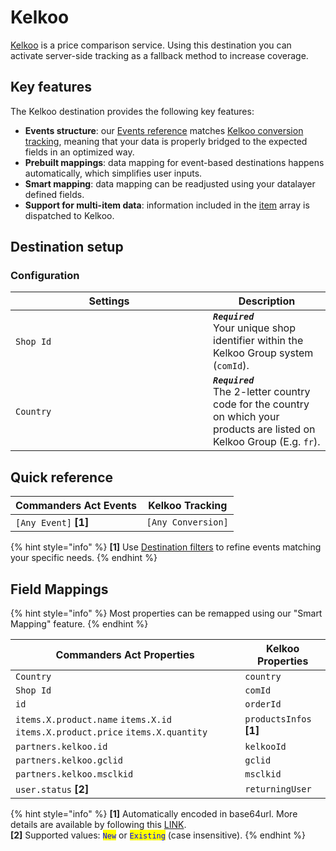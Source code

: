 # Kelkoo

[Kelkoo](https://www.kelkoo.com) is a price comparison service. Using this destination you can activate server-side tracking as a fallback method to increase coverage.

## Key features

The Kelkoo destination provides the following key features:

* **Events structure**: our [Events reference](https://doc.commandersact.com/developers/tracking/events-reference) matches [Kelkoo conversion tracking](https://developers.kelkoogroup.com/app/documentation/navigate/\_merchant/salesTrackingWS/\_/\_Installation\_Advanced/ServerToServer), meaning that your data is properly bridged to the expected fields in an optimized way.
* **Prebuilt mappings**: data mapping for event-based destinations happens automatically, which simplifies user inputs.
* **Smart mapping**: data mapping can be readjusted using your datalayer defined fields.
* **Support for multi-item data**: information included in the [item](https://doc.commandersact.com/developers/tracking/events-reference#item) array is dispatched to Kelkoo.

## Destination setup

### Configuration

<table><thead><tr><th width="300">Settings</th><th>Description</th></tr></thead><tbody><tr><td><code>Shop Id</code></td><td><em><strong><code>Required</code></strong></em>  <br>Your unique shop identifier within the Kelkoo Group system (<code>comId</code>).</td></tr><tr><td><code>Country</code></td><td><em><strong><code>Required</code></strong></em>  <br>The 2-letter country code for the country on which your products are listed on Kelkoo Group (E.g. <code>fr</code>).</td></tr></tbody></table>

## Quick reference

| Commanders Act Events  | Kelkoo Tracking    |
| ---------------------- | ------------------ |
| `[Any Event]` **\[1]** | `[Any Conversion]` |

{% hint style="info" %}
**\[1]** Use [Destination filters](https://doc.commandersact.com/features/destinations/destination-filters) to refine events matching your specific needs.
{% endhint %}

## Field Mappings

{% hint style="info" %}
Most properties can be remapped using our "Smart Mapping" feature.
{% endhint %}

<table><thead><tr><th width="351.29729729729735">Commanders Act Properties</th><th>Kelkoo Properties</th></tr></thead><tbody><tr><td><code>Country</code></td><td><code>country</code></td></tr><tr><td><code>Shop Id</code></td><td><code>comId</code></td></tr><tr><td><code>id</code></td><td><code>orderId</code></td></tr><tr><td><code>items.X.product.name</code> <code>items.X.id</code> <code>items.X.product.price</code>  <code>items.X.quantity</code> </td><td><code>productsInfos</code> <strong>[1]</strong></td></tr><tr><td><code>partners.kelkoo.id</code></td><td><code>kelkooId</code></td></tr><tr><td><code>partners.kelkoo.gclid</code></td><td><code>gclid</code></td></tr><tr><td><code>partners.kelkoo.msclkid</code></td><td><code>msclkid</code></td></tr><tr><td><code>user.status</code> <strong>[2]</strong></td><td><code>returningUser</code></td></tr></tbody></table>

{% hint style="info" %}
**\[1]** Automatically encoded in base64url. More details are available by following this [LINK](https://developers.kelkoogroup.com/app/documentation/navigate/\_merchant/salesTrackingWS/\_/\_Installation\_Advanced/ServerToServer).\
**\[2]** Supported values: <mark style="color:blue;">`New`</mark>  or <mark style="color:blue;">`Existing`</mark>  (case insensitive).&#x20;
{% endhint %}
